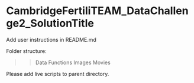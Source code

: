 # CambridgeFertiliTEAM_DataChallenge2_SolutionTitle

Add user instructions in README.md 

Folder structure:
>> Data
>> Functions
>> Images
>> Movies

Please add live scripts to parent directory.
